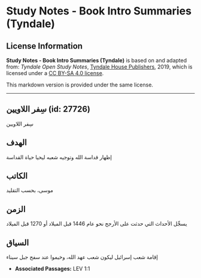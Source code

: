 # Study Notes - Book Intro Summaries (Tyndale)

## License Information

**Study Notes - Book Intro Summaries (Tyndale)** is based on and adapted from: _Tyndale Open Study Notes_, [Tyndale House Publishers](https://tyndaleopenresources.com/), 2019, which is licensed under a [CC BY-SA 4.0 license](https://creativecommons.org/licenses/by-sa/4.0/legalcode.en).

This markdown version is provided under the same license.



--------------------------------

## سِفر اللاويين (id: 27726)

سِفر اللاويين

الهدف
-----

إظهار قداسة الله وتوجيه شعبه ليحيا حياة القداسة

الكاتب
------

موسى، بحسب التقليد

الزمن
-----

يسجِّل الأحداث التي حدثت على الأرجح نحو عام 1446 قبل الميلاد أو 1270 قبل الميلاد

السياق
------

إقامة شعب إسرائيل ليكون شعب عهد الله، وخيموا عند سفح جبل سيناء

* **Associated Passages:** LEV 1:1

